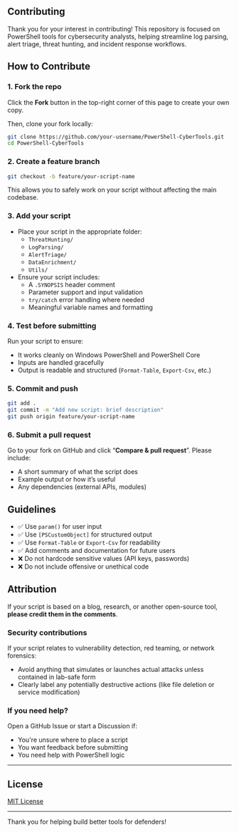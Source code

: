 ## Contributing

Thank you for your interest in contributing! This repository is focused on PowerShell tools for cybersecurity analysts, helping streamline log parsing, alert triage, threat hunting, and incident response workflows.

## How to Contribute

### 1. **Fork the repo**
   Click the **Fork** button in the top-right corner of this page to create your own copy.

   Then, clone your fork locally:

   ```bash
   git clone https://github.com/your-username/PowerShell-CyberTools.git
   cd PowerShell-CyberTools
   ```

### 2. **Create a feature branch**

   ```bash
   git checkout -b feature/your-script-name
   ```

   This allows you to safely work on your script without affecting the main codebase.

### 3. **Add your script**

   - Place your script in the appropriate folder:
     - `ThreatHunting/`
     - `LogParsing/`
     - `AlertTriage/`
     - `DataEnrichment/`
     - `Utils/`
   - Ensure your script includes:
     - A `.SYNOPSIS` header comment
     - Parameter support and input validation
     - `try/catch` error handling where needed
     - Meaningful variable names and formatting

### 4. **Test before submitting**

   Run your script to ensure:
   - It works cleanly on Windows PowerShell and PowerShell Core
   - Inputs are handled gracefully
   - Output is readable and structured (`Format-Table`, `Export-Csv`, etc.)

### 5. **Commit and push**

   ```bash
   git add .
   git commit -m "Add new script: brief description"
   git push origin feature/your-script-name
   ```

### 6. **Submit a pull request**

   Go to your fork on GitHub and click “**Compare & pull request**”. Please include:
   - A short summary of what the script does
   - Example output or how it’s useful
   - Any dependencies (external APIs, modules)

## Guidelines

- ✅ Use `param()` for user input
- ✅ Use `[PSCustomObject]` for structured output
- ✅ Use `Format-Table` or `Export-Csv` for readability
- ✅ Add comments and documentation for future users
- ❌ Do not hardcode sensitive values (API keys, passwords)
- ❌ Do not include offensive or unethical code

## Attribution

If your script is based on a blog, research, or another open-source tool, **please credit them in the comments**.

### Security contributions

If your script relates to vulnerability detection, red teaming, or network forensics:
- Avoid anything that simulates or launches actual attacks unless contained in lab-safe form
- Clearly label any potentially destructive actions (like file deletion or service modification)

### If you need help?

Open a GitHub Issue or start a Discussion if:
- You're unsure where to place a script
- You want feedback before submitting
- You need help with PowerShell logic

---

## License

[MIT License](LICENSE)

---

Thank you for helping build better tools for defenders!